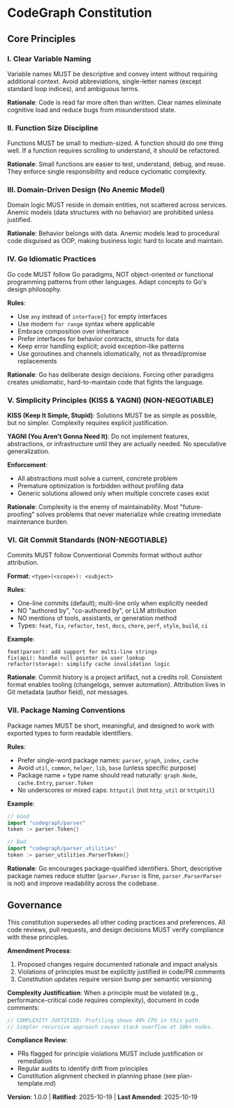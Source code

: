 <!--
Sync Impact Report:
Version: 0.0.0 → 1.0.0
Rationale: Initial constitution creation (MAJOR version for first release)

Modified principles:
- NEW: Clear Variable Naming
- NEW: Function Size Discipline
- NEW: Domain-Driven Design
- NEW: Go Idiomatic Practices
- NEW: Simplicity Principles (KISS & YAGNI)
- NEW: Git Commit Standards
- NEW: Package Naming Conventions

Added sections:
- Core Principles (7 principles)
- Governance

Templates requiring updates:
✅ plan-template.md - Constitution Check section already present
✅ spec-template.md - No constitution-specific updates needed
✅ tasks-template.md - No constitution-specific updates needed

Follow-up TODOs: None
-->

# CodeGraph Constitution

## Core Principles

### I. Clear Variable Naming

Variable names MUST be descriptive and convey intent without requiring additional context. Avoid abbreviations, single-letter names (except standard loop indices), and ambiguous terms.

**Rationale**: Code is read far more often than written. Clear names eliminate cognitive load and reduce bugs from misunderstood state.

### II. Function Size Discipline

Functions MUST be small to medium-sized. A function should do one thing well. If a function requires scrolling to understand, it should be refactored.

**Rationale**: Small functions are easier to test, understand, debug, and reuse. They enforce single responsibility and reduce cyclomatic complexity.

### III. Domain-Driven Design (No Anemic Model)

Domain logic MUST reside in domain entities, not scattered across services. Anemic models (data structures with no behavior) are prohibited unless justified.

**Rationale**: Behavior belongs with data. Anemic models lead to procedural code disguised as OOP, making business logic hard to locate and maintain.

### IV. Go Idiomatic Practices

Go code MUST follow Go paradigms, NOT object-oriented or functional programming patterns from other languages. Adapt concepts to Go's design philosophy.

**Rules**:
- Use `any` instead of `interface{}` for empty interfaces
- Use modern `for range` syntax where applicable
- Embrace composition over inheritance
- Prefer interfaces for behavior contracts, structs for data
- Keep error handling explicit; avoid exception-like patterns
- Use goroutines and channels idiomatically, not as thread/promise replacements

**Rationale**: Go has deliberate design decisions. Forcing other paradigms creates unidiomatic, hard-to-maintain code that fights the language.

### V. Simplicity Principles (KISS & YAGNI) (NON-NEGOTIABLE)

**KISS (Keep It Simple, Stupid)**: Solutions MUST be as simple as possible, but no simpler. Complexity requires explicit justification.

**YAGNI (You Aren't Gonna Need It)**: Do not implement features, abstractions, or infrastructure until they are actually needed. No speculative generalization.

**Enforcement**:
- All abstractions must solve a current, concrete problem
- Premature optimization is forbidden without profiling data
- Generic solutions allowed only when multiple concrete cases exist

**Rationale**: Complexity is the enemy of maintainability. Most "future-proofing" solves problems that never materialize while creating immediate maintenance burden.

### VI. Git Commit Standards (NON-NEGOTIABLE)

Commits MUST follow Conventional Commits format without author attribution.

**Format**: `<type>(<scope>): <subject>`

**Rules**:
- One-line commits (default); multi-line only when explicitly needed
- NO "authored by", "co-authored by", or LLM attribution
- NO mentions of tools, assistants, or generation method
- Types: `feat`, `fix`, `refactor`, `test`, `docs`, `chore`, `perf`, `style`, `build`, `ci`

**Example**:
```
feat(parser): add support for multi-line strings
fix(api): handle null pointer in user lookup
refactor(storage): simplify cache invalidation logic
```

**Rationale**: Commit history is a project artifact, not a credits roll. Consistent format enables tooling (changelogs, semver automation). Attribution lives in Git metadata (author field), not messages.

### VII. Package Naming Conventions

Package names MUST be short, meaningful, and designed to work with exported types to form readable identifiers.

**Rules**:
- Prefer single-word package names: `parser`, `graph`, `index`, `cache`
- Avoid `util`, `common`, `helper`, `lib`, `base` (unless specific purpose)
- Package name + type name should read naturally: `graph.Node`, `cache.Entry`, `parser.Token`
- No underscores or mixed caps: `httputil` (not `http_util` or `httpUtil`)

**Example**:
```go
// Good
import "codegraph/parser"
token := parser.Token{}

// Bad
import "codegraph/parser_utilities"
token := parser_utilities.ParserToken{}
```

**Rationale**: Go encourages package-qualified identifiers. Short, descriptive package names reduce stutter (`parser.Parser` is fine, `parser.ParserParser` is not) and improve readability across the codebase.

## Governance

This constitution supersedes all other coding practices and preferences. All code reviews, pull requests, and design decisions MUST verify compliance with these principles.

**Amendment Process**:
1. Proposed changes require documented rationale and impact analysis
2. Violations of principles must be explicitly justified in code/PR comments
3. Constitution updates require version bump per semantic versioning

**Complexity Justification**:
When a principle must be violated (e.g., performance-critical code requires complexity), document in code comments:
```go
// COMPLEXITY JUSTIFIED: Profiling shows 40% CPU in this path.
// Simpler recursive approach causes stack overflow at 10k+ nodes.
```

**Compliance Review**:
- PRs flagged for principle violations MUST include justification or remediation
- Regular audits to identify drift from principles
- Constitution alignment checked in planning phase (see plan-template.md)

**Version**: 1.0.0 | **Ratified**: 2025-10-19 | **Last Amended**: 2025-10-19
